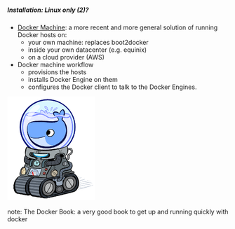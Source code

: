 ##### Installation: Linux only (2)?
* [Docker Machine](https://www.docker.com/docker-machine): a more recent and more general solution of running Docker hosts on:
  * your own machine: replaces boot2docker
  * inside your own datacenter (e.g. equinix)
  * on a cloud provider (AWS)
* Docker machine workflow
  * provisions the hosts
  * installs Docker Engine on them
  * configures the Docker client to talk to the Docker Engines.

![docker_machine.png](resources/img/docker_machine.png)


note:
    The Docker Book: a very good book to get up and running quickly with docker

